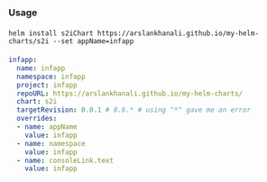     
### Usage
####
`helm install s2iChart https://arslankhanali.github.io/my-helm-charts/s2i --set appName=infapp`

####
``` yml
infapp:
  name: infapp
  namespace: infapp
  project: infapp
  repoURL: https://arslankhanali.github.io/my-helm-charts/
  chart: s2i
  targetRevision: 0.0.1 # 0.6.* # using "*" gave me an error
  overrides:
  - name: appName
    value: infapp
  - name: namespace
    value: infapp
  - name: consoleLink.text
    value: infapp
```
